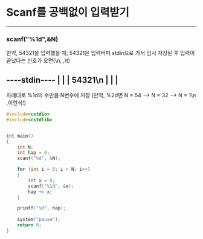 # Scanf를 공백없이 입력받기
-------------------------------------------------------------------------------------

### scanf("%1d",&N)

만약, 54321을 입력했을 때, 54321은 입력버퍼 stdin으로 가서 임시 저장된 후 입력이 끝났다는 신호가 오면(\n, ,\t)

 ----stdin----
|             |
|   54321\n   |
|             |
 -------------
 
차례대로 %1d의 수만큼 N변수에 저장
(만약, %2d면 N = 54 --> N = 32 --> N = 1\n ,이런식!)


```c
#include<cstdio>
#include<cstdlib>


int main()
{
	int N;
	int hap = 0;
	scanf("%d", &N);

	for (int i = 0; i < N; i++)
	{
		int x = 0;
		scanf("%1d", &x);
		hap += x;
	}

	printf("%d", hap);
	
	system("pause");
	return 0;
}
```
